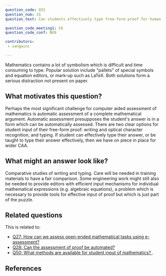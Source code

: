 ```yaml
---
question_code: Q31 
question_num: 31 
question_text: Can students effectively type free-form proof for human marking online?

question_code_meeting1: C6 
question_code_conf: NU9 

contributors: 
 - sangwinc

---
```


Mathematics contains a lot of symbolism which is difficult and time consuming to type.
Popular solution include "pallets" of special symbols and equation editors, or mark-up such as LaTeX.
Both solutions form a serious distraction not present on paper.

## What motivates this question?

Perhaps the most significant challenge for computer aided assessment of mathematics is automatic assessment of a complete mathematical argument.  Automatic assessment presupposes the student's answer is in a form which can be automatically assessed.  There are two clear options for student input of their free-form proof: writing and optical character recognition, and typing.  If student can effectively type their answer, or be taught to type their answer effectively, then we have on piece in place for wider CAA.

## What might an answer look like?

Comparative studies of writing and typing.  Care will be needed in training materials to have a fair comparison.  Some engineering work might still also be needed to provide editors with efficient input mechanisms for individual mathematical expressions (e.g. algebraic equations), a problem which is necessary to provide tools for effective input of proof but which is just part of the puzzle. 

## Related questions

This is related to:

* [Q27: How can we assess open-ended mathematical tasks using e-assessment?](Q27)
* [Q28: Can the assessment of proof be automated?](Q28)
* [Q50: What methods are available for student input of mathematics? ](Q50).


## References

